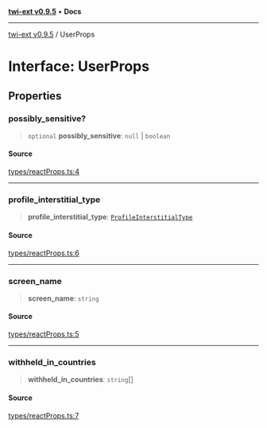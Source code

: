 [**twi-ext v0.9.5**](../README.md) • **Docs**

***

[twi-ext v0.9.5](../README.md) / UserProps

# Interface: UserProps

## Properties

### possibly\_sensitive?

> `optional` **possibly\_sensitive**: `null` \| `boolean`

#### Source

[types/reactProps.ts:4](https://github.com/Robot-Inventor/twi-ext/blob/0043afb9bd23d6bf1ccfc7a09fc743107f67542c/src/types/reactProps.ts#L4)

***

### profile\_interstitial\_type

> **profile\_interstitial\_type**: [`ProfileInterstitialType`](../type-aliases/ProfileInterstitialType.md)

#### Source

[types/reactProps.ts:6](https://github.com/Robot-Inventor/twi-ext/blob/0043afb9bd23d6bf1ccfc7a09fc743107f67542c/src/types/reactProps.ts#L6)

***

### screen\_name

> **screen\_name**: `string`

#### Source

[types/reactProps.ts:5](https://github.com/Robot-Inventor/twi-ext/blob/0043afb9bd23d6bf1ccfc7a09fc743107f67542c/src/types/reactProps.ts#L5)

***

### withheld\_in\_countries

> **withheld\_in\_countries**: `string`[]

#### Source

[types/reactProps.ts:7](https://github.com/Robot-Inventor/twi-ext/blob/0043afb9bd23d6bf1ccfc7a09fc743107f67542c/src/types/reactProps.ts#L7)
